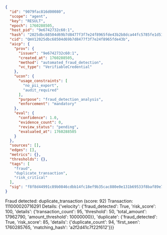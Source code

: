 ```json
{
  "id": "9079fac816d00080",
  "scope": "agent",
  "key": "RESULT",
  "epoch": 1760288505,
  "host_pid": "9e6742732c60:1",
  "hash": "2025dbc68504d69b7d8477f3f7e24f8965fde43b2b8dca44fc5785fe1d518e8a",
  "cid": "QmV12025dbc68504d69b7d8477f3f7e24f8965fde43b",
  "aicp": {
    "prov": {
      "issuer": "9e6742732c60:1",
      "created_at": 1760288505,
      "method": "automated_fraud_detection",
      "vc_type": "VerifiableCredential"
    },
    "ucon": {
      "usage_constraints": [
        "no_pii_export",
        "audit_required"
      ],
      "purpose": "fraud_detection_analysis",
      "enforcement": "mandatory"
    },
    "eval": {
      "confidence": 1.0,
      "evidence_count": 0,
      "review_status": "pending",
      "evaluated_at": 1760288505
    }
  },
  "sources": [],
  "edges": [],
  "metrics": {},
  "thresholds": {},
  "tags": [
    "fraud",
    "duplicate_transaction",
    "risk_critical"
  ],
  "sig": "f8f8d44991c89b0846cdbb14fc18ef9b35cac880e0e131b69533f8baf89e7a57"
}
```

Fraud detected: duplicate_transaction (score: 92)
Transaction: 111000020716291
Details: {'velocity': {'fraud_detected': True, 'risk_score': 100, 'details': {'transaction_count': 95, 'threshold': 50, 'total_amount': 17962790, 'amount_threshold': 10000000}}, 'duplicate': {'fraud_detected': True, 'risk_score': 85, 'details': {'duplicate_count': 94, 'first_seen': 1760285765, 'matching_hash': 'a2f2d41c7f22f612'}}}